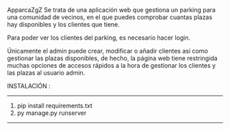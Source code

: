 ApparcaZgZ
Se trata de una aplicación web que gestiona un parking para una comunidad de vecinos, en el que puedes comprobar cuantas plazas hay disponibles y los clientes que tiene.

Para poder ver los clientes del parking, es necesario hacer login.

Únicamente el admin puede crear, modificar o añadir clientes así como gestionar las plazas disponibles, de hecho, la página web tiene restringida muchas opciones de accesos rápidos a la hora de gestionar los clientes y las plazas al usuario admin.

INSTALACIÓN :
********
1.  pip install requirements.txt
2.  py manage.py runserver
********
